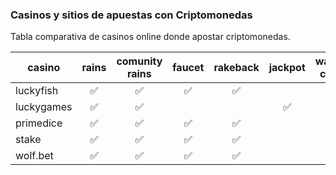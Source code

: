 ### Casinos y sitios de apuestas con Criptomonedas

Tabla comparativa de casinos online donde apostar criptomonedas.

| casino  | rains | comunity rains | faucet  | rakeback  | jackpot  | wagering contest | link |
|---|:---:|:---:|:---:|:---:|:---:|:---:|:---:|
| luckyfish | :white_check_mark:  | :white_check_mark: | :white_check_mark: | :white_check_mark: | | :white_check_mark: | [:link:](http://bit.ly/luckyfishAntelope) |
| luckygames | :white_check_mark: | :white_check_mark: | | | :white_check_mark: | :white_check_mark: | [:link:](http://bit.ly/luckygamesAntelope)|
| primedice | :white_check_mark: | :white_check_mark: | :white_check_mark: | :white_check_mark: | | :white_check_mark: | [:link:](http://bit.ly/primediceAntelope) |
| stake | :white_check_mark: | :white_check_mark: | :white_check_mark: | :white_check_mark: | | :white_check_mark: | [:link:](http://bit.ly/stakeAntelope) |
| wolf.bet | :white_check_mark: | :white_check_mark: | :white_check_mark: | :white_check_mark: | | :white_check_mark: | [:link:](http://bit.ly/wolfAntelope) |
